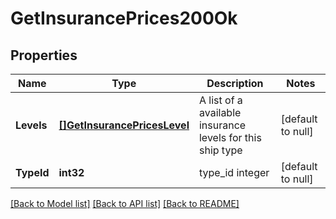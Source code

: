 # GetInsurancePrices200Ok

## Properties
Name | Type | Description | Notes
------------ | ------------- | ------------- | -------------
**Levels** | [**[]GetInsurancePricesLevel**](get_insurance_prices_level.md) | A list of a available insurance levels for this ship type | [default to null]
**TypeId** | **int32** | type_id integer | [default to null]

[[Back to Model list]](../README.md#documentation-for-models) [[Back to API list]](../README.md#documentation-for-api-endpoints) [[Back to README]](../README.md)


